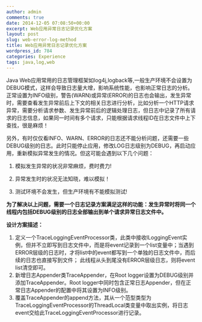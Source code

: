 ```yaml
---
author: admin
comments: true
date: 2014-12-05 07:08:50+00:00
excerpt: Web应用异常日志记录优化方案
layout: post
slug: web-error-log-method
title: Web应用异常日志记录优化方案
wordpress_id: 784
categories: Experience
tags: java,log,web
---
```


Java Web应用常用的日志管理框架如log4j,logback等,一般生产环境不会设置为DEBUG模式，这样会导致日志量大增，影响系统性能，也影响正常日志的分析。正常设置为INFO级别，警告(WARN)或异常(ERROR)的日志也会输出，发生异常时，需要查看发生异常前后上下文的相关日志进行分析，比如分析一个HTTP请求异常，需要分析请求参数、发生异常前后的逻辑处理日志，但日志中记录了所有请求的日志信息，如果同一时间有多个请求，只能根据请求线程ID在日志文件中上下查找，很是麻烦！

另外，有时仅仅看INFO、WARN、ERROR的日志还不能分析问题，还需要一些DEBUG级别的日志。此时只能停止应用，修改LOG日志级别为DEBUG，再启动应用，重新模拟异常发生的情况。但这可能会遇到以下几个问题：





  1. 模拟发生异常的状况非常麻烦，费时费力!


  2. 异常发生时的状况无法知晓，难以模拟！


  3. 测试环境不会发生，但生产环境有不能模拟测试!



**为了解决以上问题，需要一个日志记录方案满足这样的功能：发生异常时将同一个线程内包括DEBUG级别的日志全部输出到单个请求异常日志文件中。**

**设计方案描述：**
1. 定义一个TraceLoggingEventProcessor类，此类中接收ILoggingEvent实例，但并不立即写到日志文件中，而是将event记录到一个list变量中；当遇到ERROR层级的日志时，才将list中的event都写到一个单独的日志文件中，而后续的日志也直接写到文件； 此线程从头到尾没有ERROR层级日志，则将event list清空即可。
2. 新增日志Appender类TraceAppender，在Root logger设置为DEBUG级别并添加TraceAppender。Root logger中同时包含正常日志Appender，但在正常日志Appender的配置中将其设置为INFO级别。
3. 覆盖TraceAppender的append方法，其从一个范型类型为TraceLoggingEventProcessor的ThreadLocal类变量中取出实例，将日志event交给此TraceLoggingEventProcessor进行记录。


